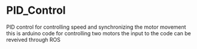 # PID_Control
PID control for controlling speed and synchronizing the motor movement 
this is arduino code for controlling two motors
the input to the code can be reveived through ROS
